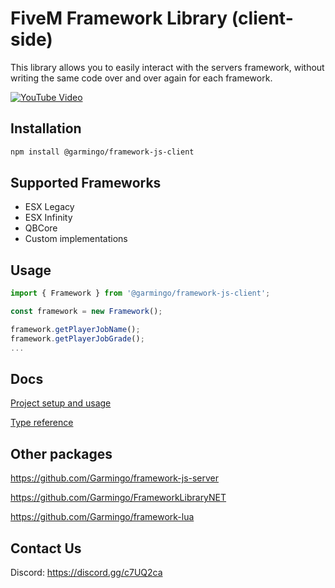 # FiveM Framework Library (client-side)
This library allows you to easily interact with the servers framework, without writing the same code over and over again for each framework.

[![YouTube Video](https://img.youtube.com/vi/jGhmhYDtU8g/0.jpg)](https://www.youtube.com/watch?v=jGhmhYDtU8g)


## Installation

```bash
npm install @garmingo/framework-js-client
```

## Supported Frameworks
 * ESX Legacy
 * ESX Infinity
 * QBCore
 * Custom implementations

## Usage
```typescript
import { Framework } from '@garmingo/framework-js-client';

const framework = new Framework();

framework.getPlayerJobName();
framework.getPlayerJobGrade();
...
```


## Docs
[Project setup and usage](https://docs.garmingo.com/purchase-and-installation/frameworks)

[Type reference](https://tsdocs.dev/docs/@garmingo/framework-js-client/)

## Other packages
https://github.com/Garmingo/framework-js-server

https://github.com/Garmingo/FrameworkLibraryNET

https://github.com/Garmingo/framework-lua

## Contact Us
Discord: https://discord.gg/c7UQ2ca

